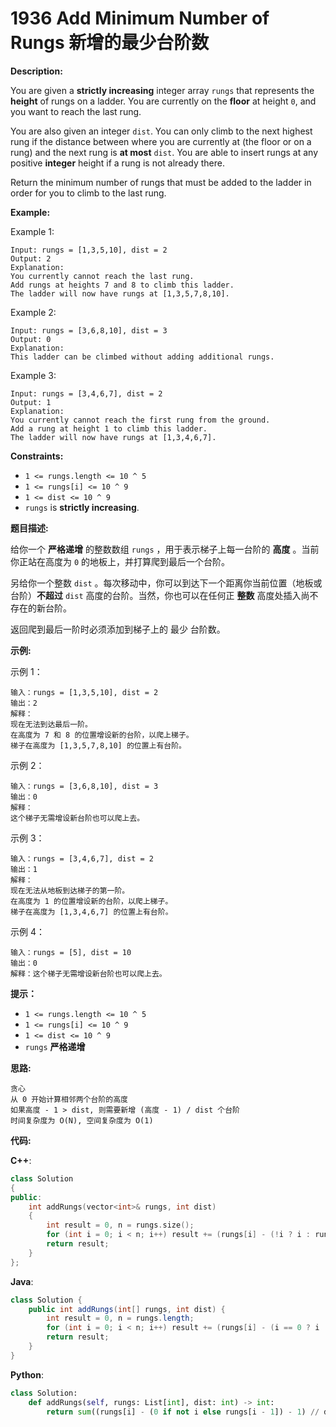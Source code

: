 # 1936 Add Minimum Number of Rungs 新增的最少台阶数

__Description:__

You are given a __strictly increasing__ integer array `rungs` that represents the __height__ of rungs on a ladder. You are currently on the __floor__ at height `0`, and you want to reach the last rung.

You are also given an integer `dist`. You can only climb to the next highest rung if the distance between where you are currently at (the floor or on a rung) and the next rung is __at most__ `dist`. You are able to insert rungs at any positive __integer__ height if a rung is not already there.

Return the minimum number of rungs that must be added to the ladder in order for you to climb to the last rung.

__Example:__

Example 1:

```text
Input: rungs = [1,3,5,10], dist = 2
Output: 2
Explanation:
You currently cannot reach the last rung.
Add rungs at heights 7 and 8 to climb this ladder. 
The ladder will now have rungs at [1,3,5,7,8,10].
```

Example 2:

```text
Input: rungs = [3,6,8,10], dist = 3
Output: 0
Explanation:
This ladder can be climbed without adding additional rungs.
```

Example 3:

```text
Input: rungs = [3,4,6,7], dist = 2
Output: 1
Explanation:
You currently cannot reach the first rung from the ground.
Add a rung at height 1 to climb this ladder.
The ladder will now have rungs at [1,3,4,6,7].
```

__Constraints:__

- `1 <= rungs.length <= 10 ^ 5`
- `1 <= rungs[i] <= 10 ^ 9`
- `1 <= dist <= 10 ^ 9`
- `rungs` is __strictly increasing__.

__题目描述:__

给你一个 __严格递增__ 的整数数组 `rungs` ，用于表示梯子上每一台阶的 __高度__ 。当前你正站在高度为 `0` 的地板上，并打算爬到最后一个台阶。

另给你一个整数 `dist` 。每次移动中，你可以到达下一个距离你当前位置（地板或台阶）__不超过__ `dist` 高度的台阶。当然，你也可以在任何正 __整数__ 高度处插入尚不存在的新台阶。

返回爬到最后一阶时必须添加到梯子上的 最少 台阶数。

__示例:__

示例 1：

```text
输入：rungs = [1,3,5,10], dist = 2
输出：2
解释：
现在无法到达最后一阶。
在高度为 7 和 8 的位置增设新的台阶，以爬上梯子。 
梯子在高度为 [1,3,5,7,8,10] 的位置上有台阶。
```

示例 2：

```text
输入：rungs = [3,6,8,10], dist = 3
输出：0
解释：
这个梯子无需增设新台阶也可以爬上去。
```

示例 3：

```text
输入：rungs = [3,4,6,7], dist = 2
输出：1
解释：
现在无法从地板到达梯子的第一阶。 
在高度为 1 的位置增设新的台阶，以爬上梯子。 
梯子在高度为 [1,3,4,6,7] 的位置上有台阶。
```

示例 4：

```text
输入：rungs = [5], dist = 10
输出：0
解释：这个梯子无需增设新台阶也可以爬上去。
```

__提示：__

- `1 <= rungs.length <= 10 ^ 5`
- `1 <= rungs[i] <= 10 ^ 9`
- `1 <= dist <= 10 ^ 9`
- `rungs` __严格递增__

__思路:__

```text
贪心
从 0 开始计算相邻两个台阶的高度
如果高度 - 1 > dist, 则需要新增 (高度 - 1) / dist 个台阶
时间复杂度为 O(N), 空间复杂度为 O(1)
```

__代码:__

__C++__:

```C++
class Solution 
{
public:
    int addRungs(vector<int>& rungs, int dist) 
    {
        int result = 0, n = rungs.size();
        for (int i = 0; i < n; i++) result += (rungs[i] - (!i ? i : rungs[i - 1]) - 1) / dist;
        return result;
    }
};
```

__Java__:

```Java
class Solution {
    public int addRungs(int[] rungs, int dist) {
        int result = 0, n = rungs.length;
        for (int i = 0; i < n; i++) result += (rungs[i] - (i == 0 ? i : rungs[i - 1]) - 1) / dist;
        return result;
    }
}
```

__Python__:

```Python
class Solution:
    def addRungs(self, rungs: List[int], dist: int) -> int:
        return sum((rungs[i] - (0 if not i else rungs[i - 1]) - 1) // dist for i in range(len(rungs)))
```

